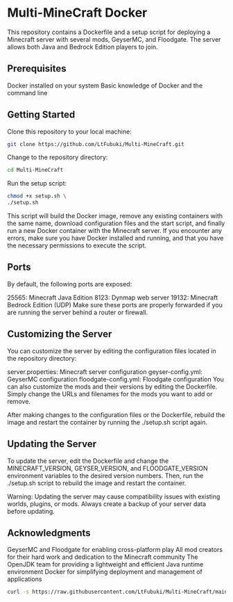 # Multi-MineCraft Docker

This repository contains a Dockerfile and a setup script for deploying a Minecraft server with several mods, GeyserMC, and Floodgate. The server allows both Java and Bedrock Edition players to join.

## Prerequisites

Docker installed on your system
Basic knowledge of Docker and the command line

## Getting Started

Clone this repository to your local machine:

```bash
git clone https://github.com/LtFubuki/Multi-MineCraft.git
```

Change to the repository directory:

```bash
cd Multi-MineCraft
```

Run the setup script:

```bash
chmod +x setup.sh \
./setup.sh
```

This script will build the Docker image, remove any existing containers with the same name, download configuration files and the start script, and finally run a new Docker container with the Minecraft server.
If you encounter any errors, make sure you have Docker installed and running, and that you have the necessary permissions to execute the script.


## Ports

By default, the following ports are exposed:

25565: Minecraft Java Edition
8123: Dynmap web server
19132: Minecraft Bedrock Edition (UDP)
Make sure these ports are properly forwarded if you are running the server behind a router or firewall.


## Customizing the Server

You can customize the server by editing the configuration files located in the repository directory:

server.properties: Minecraft server configuration
geyser-config.yml: GeyserMC configuration
floodgate-config.yml: Floodgate configuration
You can also customize the mods and their versions by editing the Dockerfile. Simply change the URLs and filenames for the mods you want to add or remove.

After making changes to the configuration files or the Dockerfile, rebuild the image and restart the container by running the ./setup.sh script again.


## Updating the Server

To update the server, edit the Dockerfile and change the MINECRAFT_VERSION, GEYSER_VERSION, and FLOODGATE_VERSION environment variables to the desired version numbers. Then, run the ./setup.sh script to rebuild the image and restart the container.

Warning: Updating the server may cause compatibility issues with existing worlds, plugins, or mods. Always create a backup of your server data before updating.


## Acknowledgments

GeyserMC and Floodgate for enabling cross-platform play
All mod creators for their hard work and dedication to the Minecraft community
The OpenJDK team for providing a lightweight and efficient Java runtime environment
Docker for simplifying deployment and management of applications









```bash
curl -s https://raw.githubusercontent.com/LtFubuki/Multi-MineCraft/main/run.sh | bash
```
